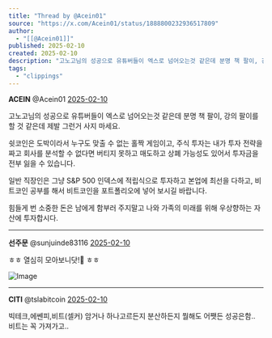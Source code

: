 ```yaml
---
title: "Thread by @Acein01"
source: "https://x.com/Acein01/status/1888800232936517809"
author:
  - "[[@Acein01]]"
published: 2025-02-10
created: 2025-02-10
description: "고노고님의 성공으로 유튜버들이 엑스로 넘어오는것 같은데 분명 책 팔이, 강의 팔이를 할 것 같은데 제발 그런거 사지 마세요. 쉿코인은 도박이라서 누구도 맞출 수 없는 홀짝 게임이고, 주식 투자는 내가 투자 전략을 짜고 회사를 분석할 수 없다면 버티지"
tags:
  - "clippings"
---
```

**ACEIN** @Acein01 [2025-02-10](https://x.com/Acein01/status/1888800232936517809)

고노고님의 성공으로 유튜버들이 엑스로 넘어오는것 같은데 분명 책 팔이, 강의 팔이를 할 것 같은데 제발 그런거 사지 마세요.

쉿코인은 도박이라서 누구도 맞출 수 없는 홀짝 게임이고, 주식 투자는 내가 투자 전략을 짜고 회사를 분석할 수 없다면 버티지 못하고 매도하고 상폐 가능성도 있어서 투자금을 전부 잃을 수 있습니다.

일반 직장인은 그냥 S&P 500 인덱스에 적립식으로 투자하고 본업에 최선을 다하고, 비트코인 공부를 해서 비트코인을 포트폴리오에 넣어 보시길 바랍니다.

힘들게 번 소중한 돈은 남에게 함부러 주지말고 나와 가족의 미래를 위해 우상향하는 자산에 투자합시다.

---

**선주문** @sunjuinde83116 [2025-02-10](https://x.com/sunjuinde83116/status/1888815267092058141)

ㅎㅎ 열심히 모아보니닷!🫡 ㅎㅎ

![Image](https://pbs.twimg.com/media/GjZreUvaQAAi6G5?format=jpg&name=large)

---

**CITI** @tslabitcoin [2025-02-10](https://x.com/tslabitcoin/status/1888822573468983539)

빅테크,에쎈피,비트(셀커) 암거나 하나고르든지 분산하든지 뭘해도 어쨋든 성공은함.. 비트는 꼭 가져가고..